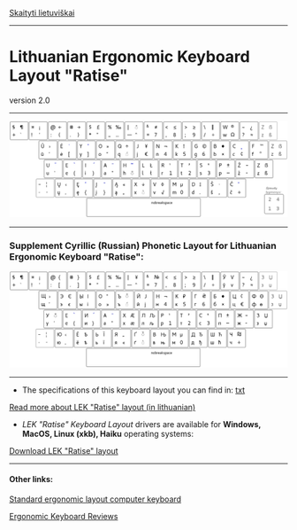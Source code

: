 [Skaityti lietuviškai](README.md)

------------------------------------

# Lithuanian Ergonomic Keyboard Layout "Ratise"

version 2.0

------------------------------------------------------------------------------------

![LEK "Ratise" Layout](docs/images/lek_ratise_layout.png)


------------------------------------------------------------------------------------

### Supplement Cyrillic (Russian) Phonetic Layout for Lithuanian Ergonomic Keyboard "Ratise":

![LEK "Ratise" Cyrillic](docs/images/lek_ratise_cyrillic_layout.png)

------------------------------------------------------------------------------------

+ The specifications of this keyboard layout you can find in:  [txt](SPECIFICATIONS.txt)

[Read more about LEK "Ratise" layout (in lithuanian)](README.md)

+ _LEK "Ratise" Keyboard Layout_ drivers are available for __Windows, MacOS, Linux (xkb), Haiku__ operating systems:

[Download LEK "Ratise" layout](https://github.com/albuck/Ratise-keymap/zipball/master)


------------------------------------------------------------------------------------

#### Other links:

[Standard ergonomic layout computer keyboard](https://albuck.github.io/SEL-keyboard/)

[Ergonomic Keyboard Reviews](http://xahlee.info/kbd/ergonomic_keyboards_index.html)
